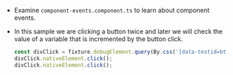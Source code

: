 - Examine `component-events.component.ts` to learn about component events.

- In this sample we are clicking a button twice and later we will check the value of a variable that is incremented by the button click.

    ```typescript
    const divClick = fixture.debugElement.query(By.css('[data-testid=btnIncrement]'));
    divClick.nativeElement.click();
    divClick.nativeElement.click();
    ```